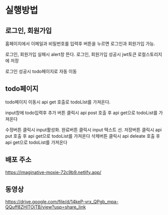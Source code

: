 # 실행방법

## 로그인, 회원가입

홈페이지에서 이메일과 비밀번호를 입력후 버튼을 누르면 로그인과 회원가입 가능.

로그인, 회원가입 실패시 alert창 뜬다.
로그인, 회원가입 성공시 jwt토큰 로컬스토리지에 저장

로그인 성공시 todo페이지로 자동 이동

## todo페이지

todo페이지 이동시 api get 호출로 todoLIst를 가져온다.

input창에 todo입력후 추가 버튼 클릭시 api post 호출 후 api get으로 todoList를 가져온다

수정버튼 클릭시 input활성화.
완료버튼 클릭시 input 텍스트 선.
저장버튼 클릭시 api put 호출 후 api get으로 todoList를 가져온다
삭제버튼 클릭시 api deleate 호출 후 api get으로 todoList를 가져온다

## 배포 주소

https://imaginative-moxie-72c9b9.netlify.app/

## 동영상

https://drive.google.com/file/d/14keP-vrx_QPgb_mpa-QQuff8ZHlTOjTB/view?usp=share_link
